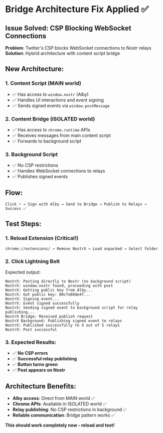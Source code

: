 # Bridge Architecture Fix Applied ✅

## Issue Solved: CSP Blocking WebSocket Connections

**Problem**: Twitter's CSP blocks WebSocket connections to Nostr relays
**Solution**: Hybrid architecture with content script bridge

## New Architecture:

### 1. **Content Script (MAIN world)**
- ✅ Has access to `window.nostr` (Alby)
- ✅ Handles UI interactions and event signing
- ✅ Sends signed events via `window.postMessage`

### 2. **Content Bridge (ISOLATED world)**  
- ✅ Has access to `chrome.runtime` APIs
- ✅ Receives messages from main content script
- ✅ Forwards to background script

### 3. **Background Script**
- ✅ No CSP restrictions  
- ✅ Handles WebSocket connections to relays
- ✅ Publishes signed events

## Flow:
```
Click ⚡ → Sign with Alby → Send to Bridge → Publish to Relays → Success ✅
```

## Test Steps:

### 1. Reload Extension (Critical!)
```
chrome://extensions/ → Remove NostrX → Load unpacked → Select folder
```

### 2. Click Lightning Bolt
Expected output:
```
NostrX: Posting directly to Nostr (no background script)
NostrX: window.nostr found, proceeding with post
NostrX: Getting public key from Alby...
NostrX: Got public key: 00cfe60de4f...
NostrX: Signing event...
NostrX: Event signed successfully
NostrX: Sending signed event to background script for relay publishing...
NostrX Bridge: Received publish request
NostrX Background: Publishing signed event to relays
NostrX: Published successfully to X out of 5 relays
NostrX: Post successful
```

### 3. Expected Results:
- ✅ **No CSP errors**
- ✅ **Successful relay publishing**  
- ✅ **Button turns green**
- ✅ **Post appears on Nostr**

## Architecture Benefits:
- **Alby access**: Direct from MAIN world ✅
- **Chrome APIs**: Available in ISOLATED world ✅
- **Relay publishing**: No CSP restrictions in background ✅
- **Reliable communication**: Bridge pattern works ✅

**This should work completely now - reload and test!**